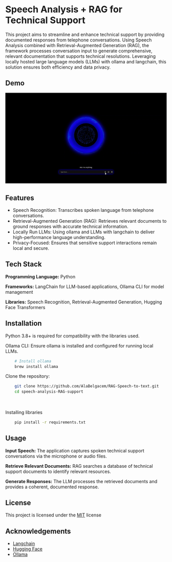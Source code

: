 
# Speech Analysis + RAG for Technical Support

This project aims to streamline and enhance technical support by providing documented responses from telephone conversations. Using Speech Analysis combined with Retrieval-Augmented Generation (RAG), the framework processes conversation input to generate comprehensive, relevant documentation that supports technical resolutions. Leveraging locally hosted large language models (LLMs) with ollama and langchain, this solution ensures both efficiency and data privacy.


## Demo

![](https://github.com/AlaBelgacem/RAG-Speech-to-text/blob/main/DEMO%20PFE.gif)

## Features

- Speech Recognition: Transcribes spoken language from telephone conversations.
- Retrieval-Augmented Generation (RAG): Retrieves relevant documents to ground responses with accurate technical information.
- Locally Run LLMs: Using ollama and LLMs with langchain to deliver high-performance language understanding.
- Privacy-Focused: Ensures that sensitive support interactions remain local and secure.


## Tech Stack

**Programming Language:** Python

**Frameworks:** LangChain for LLM-based applications, Ollama CLI for model management

**Libraries:** Speech Recognition, Retrieval-Augmented Generation, Hugging Face Transformers 


## Installation

Python 3.8+ is required for compatibility with the libraries used.

Ollama CLI: Ensure ollama is installed and configured for running local LLMs.

```bash
    # Install ollama
    brew install ollama
```

Clone the repository:

```bash
    git clone https://github.com/AlaBelgacem/RAG-Speech-to-text.git
    cd speech-analysis-RAG-support

    
```

Installing libraries
```bash
    pip install -r requirements.txt
```
## Usage

**Input Speech:** The application captures spoken technical support conversations via the microphone or audio files.

**Retrieve Relevant Documents:** RAG searches a database of technical support documents to identify relevant resources.

**Generate Responses:** The LLM processes the retrieved documents and provides a coherent, documented response.


## License

This project is licensed under the [MIT](https://choosealicense.com/licenses/mit/) license


## Acknowledgements

 - [Langchain](https://python.langchain.com/docs/introduction/)
 - [Hugging Face](https://huggingface.co/)
 - [Ollama](https://ollama.com/)

